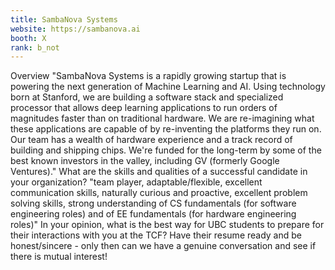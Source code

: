 ```yaml
---
title: SambaNova Systems
website: https://sambanova.ai
booth: X
rank: b_not
---
```

Overview
"SambaNova Systems is a rapidly growing startup that is powering the next generation of Machine Learning and AI. Using technology born at Stanford, we are building a software stack and specialized processor that allows deep learning applications to run orders of magnitudes faster than on traditional hardware. We are re-imagining what these applications are capable of by re-inventing the platforms they run on. Our team has a wealth of hardware experience and a track record of building and shipping chips. We're funded for the long-term by some of the best known investors in the valley, including GV (formerly Google Ventures)."
What are the skills and qualities of a successful candidate in your organization?
"team player, adaptable/flexible, excellent communication skills, naturally curious and proactive, excellent problem solving skills, strong understanding of CS fundamentals (for software engineering roles) and of EE fundamentals (for hardware engineering roles)"
In your opinion, what is the best way for UBC students to prepare for their interactions with you at the TCF?
Have their resume ready and be honest/sincere - only then can we have a genuine conversation and see if there is mutual interest!
